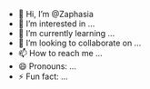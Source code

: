 - 👋 Hi, I’m @Zaphasia
- 👀 I’m interested in ...
- 🌱 I’m currently learning ...
- 💞️ I’m looking to collaborate on ...
- 📫 How to reach me ...
- 😄 Pronouns: ...
- ⚡ Fun fact: ...

<!---
Zaphasia/Zaphasia is a ✨ special ✨ repository because its `README.md` (this file) appears on your GitHub profile.
You can click the Preview link to take a look at your changes.
--->
